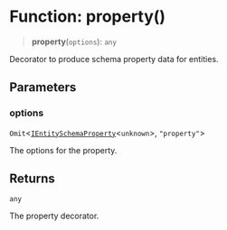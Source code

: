 # Function: property()

> **property**(`options`): `any`

Decorator to produce schema property data for entities.

## Parameters

### options

`Omit`\<[`IEntitySchemaProperty`](../interfaces/IEntitySchemaProperty.md)\<`unknown`\>, `"property"`\>

The options for the property.

## Returns

`any`

The property decorator.

